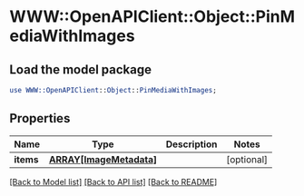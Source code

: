 # WWW::OpenAPIClient::Object::PinMediaWithImages

## Load the model package
```perl
use WWW::OpenAPIClient::Object::PinMediaWithImages;
```

## Properties
Name | Type | Description | Notes
------------ | ------------- | ------------- | -------------
**items** | [**ARRAY[ImageMetadata]**](ImageMetadata.md) |  | [optional] 

[[Back to Model list]](../README.md#documentation-for-models) [[Back to API list]](../README.md#documentation-for-api-endpoints) [[Back to README]](../README.md)


